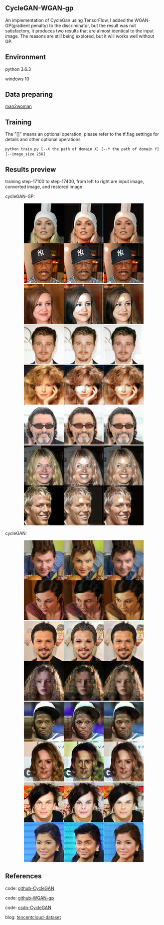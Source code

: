 ## CycleGAN-WGAN-gp
An implementation of CycleGan using TensorFlow, I added the WGAN-GP(gradient penalty) to the discriminator, but the result was not satisfactory, it produces two results that are almost identical to the input image. The reasons are still being explored, but it will works well without GP.

## Environment
python 3.6.3

windows 10

## Data preparing
[man2woman](https://pan.baidu.com/s/1i5qY3yt)

## Training
The "[]" means an optional operation, please refer to the tf.flag settings for details and other optional operations
```
python train.py [--X the path of domain X] [--Y the path of domain Y] [--image_size 256]
```

## Results preview
training step-17100 to step-17400, from left to right are input image, converted image, and restored image 

cycleGAN-GP:

<p align="center">
  <img src="/Related images/step-17100.png">
  <img src="/Related images/step-17200.png">
  <img src="/Related images/step-17300.png">
  <img src="/Related images/step-17400.png">
</p>


cycleGAN:

<p align="center">
  <img src="/Related images/out17100.png">
  <img src="/Related images/out17200.png">
  <img src="/Related images/out17300.png">
  <img src="/Related images/out17400.png">
</p>

## References
code: [github-CycleGAN](https://github.com/vanhuyz/CycleGAN-TensorFlow)

code: [github-WGAN-gp](https://github.com/igul222/improved_wgan_training)

code: [csdn-CycleGAN](https://blog.csdn.net/jiongnima/article/details/80113976)

blog: [tencentcloud-dataset](https://cloud.tencent.com/developer/article/1064970)
